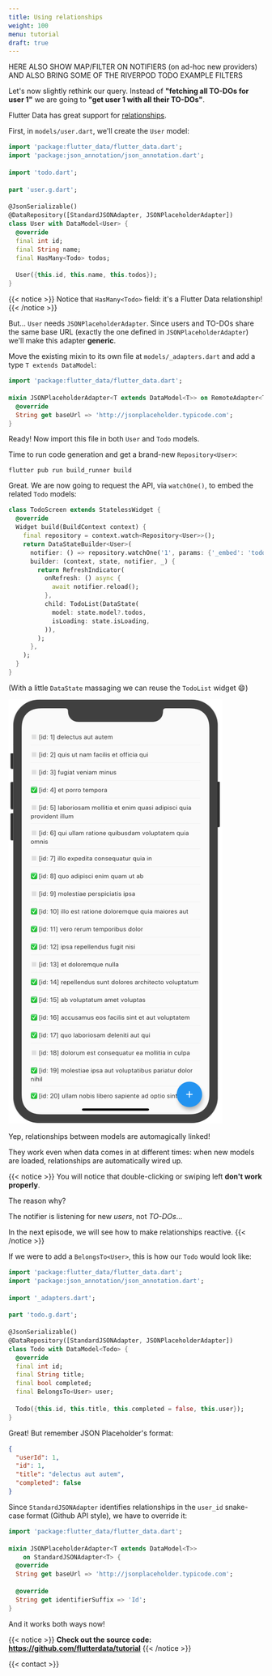 ```yaml
---
title: Using relationships
weight: 100
menu: tutorial
draft: true
---
```


HERE ALSO SHOW MAP/FILTER ON NOTIFIERS (on ad-hoc new providers) AND ALSO BRING SOME OF THE RIVERPOD TODO EXAMPLE FILTERS

Let's now slightly rethink our query. Instead of **"fetching all TO-DOs for user 1"** we are going to **"get user 1 with all their TO-DOs"**.

Flutter Data has great support for [relationships](/data-support/relationships).

First, in `models/user.dart`, we'll create the `User` model:

```dart {hl_lines=[9 10 14]}
import 'package:flutter_data/flutter_data.dart';
import 'package:json_annotation/json_annotation.dart';

import 'todo.dart';

part 'user.g.dart';

@JsonSerializable()
@DataRepository([StandardJSONAdapter, JSONPlaceholderAdapter])
class User with DataModel<User> {
  @override
  final int id;
  final String name;
  final HasMany<Todo> todos;

  User({this.id, this.name, this.todos});
}
```

{{< notice >}}
Notice that `HasMany<Todo>` field: it's a Flutter Data relationship!
{{< /notice >}}

But... `User` needs `JSONPlaceholderAdapter`. Since users and TO-DOs share the same base URL (exactly the one defined in `JSONPlaceholderAdapter`) we'll make this adapter **generic**.

Move the existing mixin to its own file at `models/_adapters.dart` and add a type `T extends DataModel`:

```dart {hl_lines=[3]}
import 'package:flutter_data/flutter_data.dart';

mixin JSONPlaceholderAdapter<T extends DataModel<T>> on RemoteAdapter<T> {
  @override
  String get baseUrl => 'http://jsonplaceholder.typicode.com';
}
```

Ready! Now import this file in both `User` and `Todo` models.

Time to run code generation and get a brand-new `Repository<User>`:

```
flutter pub run build_runner build
```

Great. We are now going to request the API, via `watchOne()`, to embed the related `Todo` models:

```dart {hl_lines=[4 5 6 12 13 14 15]}
class TodoScreen extends StatelessWidget {
  @override
  Widget build(BuildContext context) {
    final repository = context.watch<Repository<User>>();
    return DataStateBuilder<User>(
      notifier: () => repository.watchOne('1', params: {'_embed': 'todos'}),
      builder: (context, state, notifier, _) {
        return RefreshIndicator(
          onRefresh: () async {
            await notifier.reload();
          },
          child: TodoList(DataState(
            model: state.model?.todos,
            isLoading: state.isLoading,
          )),
        );
      },
    );
  }
}
```

(With a little `DataState` massaging we can reuse the `TodoList` widget 😄)

![](01.png)

Yep, relationships between models are automagically linked!

They work even when data comes in at different times: when new models are loaded, relationships are automatically wired up.

{{< notice >}}
You will notice that double-clicking or swiping left **don't work properly**.

The reason why?

The notifier is listening for new _users_, not _TO-DOs_...

In the next episode, we will see how to make relationships reactive.
{{< /notice >}}

If we were to add a `BelongsTo<User>`, this is how our `Todo` would look like:

```dart {hl_lines=[9 10 15]}
import 'package:flutter_data/flutter_data.dart';
import 'package:json_annotation/json_annotation.dart';

import '_adapters.dart';

part 'todo.g.dart';

@JsonSerializable()
@DataRepository([StandardJSONAdapter, JSONPlaceholderAdapter])
class Todo with DataModel<Todo> {
  @override
  final int id;
  final String title;
  final bool completed;
  final BelongsTo<User> user;

  Todo({this.id, this.title, this.completed = false, this.user});
}
```

Great! But remember JSON Placeholder's format:

```json
{
  "userId": 1,
  "id": 1,
  "title": "delectus aut autem",
  "completed": false
}
```

Since `StandardJSONAdapter` identifies relationships in the `user_id` snake-case format (Github API style), we have to override it:

```dart
import 'package:flutter_data/flutter_data.dart';

mixin JSONPlaceholderAdapter<T extends DataModel<T>>
    on StandardJSONAdapter<T> {
  @override
  String get baseUrl => 'http://jsonplaceholder.typicode.com';

  @override
  String get identifierSuffix => 'Id';
}
```

And it works both ways now!

{{< notice >}}
**Check out the source code: https://github.com/flutterdata/tutorial**
{{< /notice >}}

{{< contact >}}